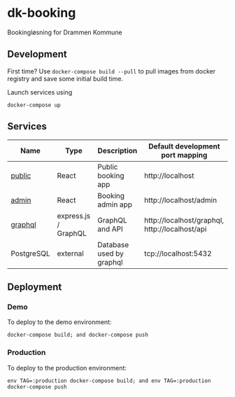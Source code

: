 # dk-booking

Bookingløsning for Drammen Kommune

## Development

First time? Use `docker-compose build --pull` to pull images from docker registry and save some initial build time.

Launch services using

    docker-compose up

## Services

| Name                      | Type                 | Description              | Default development port mapping               |
|---------------------------|----------------------|--------------------------|------------------------------------------------|
| [public](public/)         | React                | Public booking app       | http://localhost                               |
| [admin](admin/)           | React                | Booking admin app        | http://localhost/admin                         |
| [graphql](graphql/)       | express.js / GraphQL | GraphQL and API          | http://localhost/graphql, http://localhost/api |
| PostgreSQL                | external             | Database used by graphql | tcp://localhost:5432                           |

## Deployment

### Demo

To deploy to the demo environment:

    docker-compose build; and docker-compose push

### Production

To deploy to the production environment:

    env TAG=:production docker-compose build; and env TAG=:production docker-compose push
